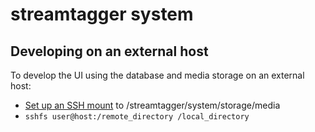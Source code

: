# streamtagger system

## Developing on an external host

To develop the UI using the database and media storage on an external host:
* [Set up an SSH mount](https://askubuntu.com/questions/412477/mount-remote-directory-using-ssh) to /streamtagger/system/storage/media
* `sshfs user@host:/remote_directory /local_directory`
